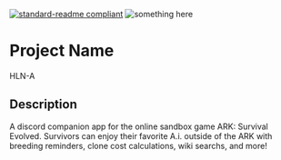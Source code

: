 [![standard-readme compliant](https://img.shields.io/badge/readme%20style-standard-brightgreen.svg?style=plastic)](https://github.com/ALCHElVlY/hln-a#readme)
![something here](https://img.shields.io/github/v/release/ALCHElVlY/hlna?color=blue&include_prereleases&label=version&style=plastic)
<h1>Project Name</h1>
</p>HLN-A</p>

<h2>Description</h2>
<p>A discord companion app for the online sandbox game ARK: Survival Evolved. Survivors can enjoy their favorite A.i. outside of the ARK with breeding reminders, clone cost calculations, wiki searchs, and more!</p>
